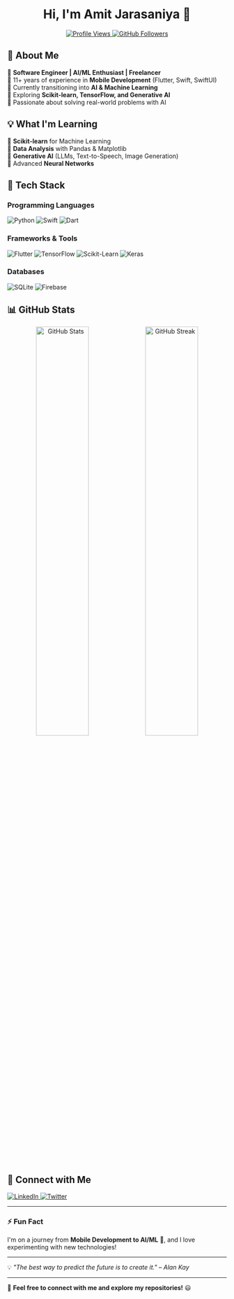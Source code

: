 <h1 align="center">Hi, I'm Amit Jarasaniya 👋</h1>

<p align="center">
  <a href="https://github.com/iPatel007">
    <img src="https://komarev.com/ghpvc/?username=iPatel007&label=Profile%20Views&color=blue&style=flat" alt="Profile Views" />
  </a>
  <a href="https://github.com/iPatel007?tab=followers">
    <img src="https://img.shields.io/github/followers/iPatel007?label=Followers&style=social" alt="GitHub Followers" />
  </a>
</p>

## 🚀 About Me
🔹 **Software Engineer | AI/ML Enthusiast | Freelancer**  
🔹 11+ years of experience in **Mobile Development** (Flutter, Swift, SwiftUI)  
🔹 Currently transitioning into **AI & Machine Learning**  
🔹 Exploring **Scikit-learn, TensorFlow, and Generative AI**  
🔹 Passionate about solving real-world problems with AI  

## 💡 What I'm Learning
🔹 **Scikit-learn** for Machine Learning  
🔹 **Data Analysis** with Pandas & Matplotlib  
🔹 **Generative AI** (LLMs, Text-to-Speech, Image Generation)  
🔹 Advanced **Neural Networks**  

## 🔧 Tech Stack
### **Programming Languages**
![Python](https://img.shields.io/badge/Python-3776AB?style=for-the-badge&logo=python&logoColor=white)
![Swift](https://img.shields.io/badge/Swift-FA7343?style=for-the-badge&logo=swift&logoColor=white)
![Dart](https://img.shields.io/badge/Dart-0175C2?style=for-the-badge&logo=dart&logoColor=white)

### **Frameworks & Tools**
![Flutter](https://img.shields.io/badge/Flutter-02569B?style=for-the-badge&logo=flutter&logoColor=white)
![TensorFlow](https://img.shields.io/badge/TensorFlow-FF6F00?style=for-the-badge&logo=tensorflow&logoColor=white)
![Scikit-Learn](https://img.shields.io/badge/Scikit--Learn-F7931E?style=for-the-badge&logo=scikit-learn&logoColor=white)
![Keras](https://img.shields.io/badge/Keras-D00000?style=for-the-badge&logo=keras&logoColor=white)

### **Databases**
![SQLite](https://img.shields.io/badge/SQLite-07405E?style=for-the-badge&logo=sqlite&logoColor=white)
![Firebase](https://img.shields.io/badge/Firebase-FFCA28?style=for-the-badge&logo=firebase&logoColor=white)

## 📊 GitHub Stats
<p align="center">
  <img src="https://github-readme-stats.vercel.app/api?username=iPatel007&show_icons=true&theme=radical" alt="GitHub Stats" width="49%" />
  <img src="https://github-readme-streak-stats.herokuapp.com/?user=iPatel007&theme=radical" alt="GitHub Streak" width="49%" />
</p>

## 🔗 Connect with Me
<p>
  <a href="[https://www.linkedin.com/in/your-linkedin-profile](https://www.linkedin.com/in/amitjarsaniya/)" target="_blank">
    <img src="https://img.shields.io/badge/LinkedIn-blue?style=for-the-badge&logo=linkedin" alt="LinkedIn">
  </a>
  <a href="[https://twitter.com/your-twitter-profile](https://x.com/AmitJarsaniya07)" target="_blank">
    <img src="https://img.shields.io/badge/X-black?style=for-the-badge&logo=twitter" alt="Twitter">
  </a>
</p>

---

### ⚡ Fun Fact
I'm on a journey from **Mobile Development to AI/ML** 🚀, and I love experimenting with new technologies!

---

💡 _"The best way to predict the future is to create it." – Alan Kay_  

---

🔹 **Feel free to connect with me and explore my repositories!** 😃  
